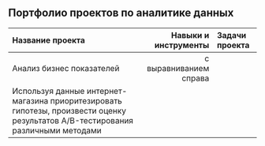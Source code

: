 ## Портфолио проектов по аналитике данных 
| Название проекта | Навыки и инструменты | Задачи проекта |
| :-------------------- | ---------------------: |:---------------------------|
| Анализ бизнес показателей | с выравниванием справа | 
Используя данные интернет-магазина приоритезировать гипотезы, произвести оценку результатов A/B-тестирования различными методами |
